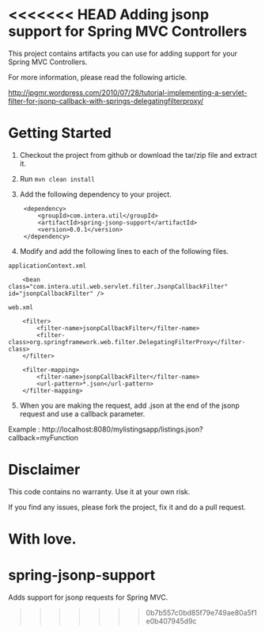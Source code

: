 <<<<<<< HEAD
Adding jsonp support for Spring MVC Controllers
===================================================

This project contains artifacts you can use for adding support for your Spring MVC Controllers.

For more information, please read the following article.

http://jpgmr.wordpress.com/2010/07/28/tutorial-implementing-a-servlet-filter-for-jsonp-callback-with-springs-delegatingfilterproxy/


Getting Started
================
1. Checkout the project from github or download the tar/zip file and extract it.

2. Run `mvn clean install`

3. Add the following dependency to your project.

    	<dependency>
			<groupId>com.intera.util</groupId>
			<artifactId>spring-jsonp-support</artifactId>
			<version>0.0.1</version>
		</dependency>

4. Modify and add the following lines to each of the following files.

`applicationContext.xml`


		<bean class="com.intera.util.web.servlet.filter.JsonpCallbackFilter" id="jsonpCallbackFilter" />


`web.xml`

		<filter>
		    <filter-name>jsonpCallbackFilter</filter-name>
		    <filter-class>org.springframework.web.filter.DelegatingFilterProxy</filter-class>
		</filter>
		 
		<filter-mapping>
		    <filter-name>jsonpCallbackFilter</filter-name>
		    <url-pattern>*.json</url-pattern>
		</filter-mapping>


5. When you are making the request, add .json at the end of the jsonp request and use a callback parameter.

Example : http://localhost:8080/mylistingsapp/listings.json?callback=myFunction



Disclaimer
==========
This code contains no warranty. Use it at your own risk.

If you find any issues, please fork the project, fix it and do a pull request.

With love.
=======
spring-jsonp-support
====================

Adds support for jsonp requests for Spring MVC.
>>>>>>> 0b7b557c0bd85f79e749ae80a5f1e0b407945d9c
